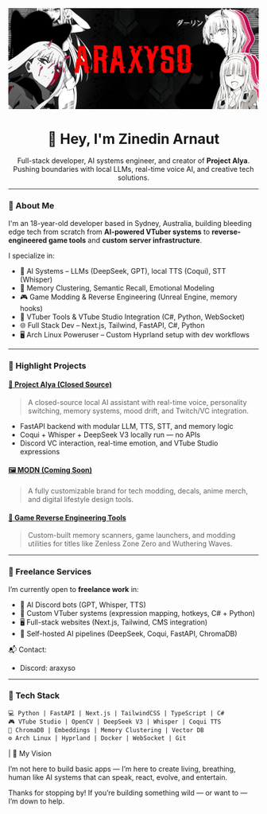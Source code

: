 <img src="/b6334182-NDJcGFgQMae3.jpg" alt="banner">

<h1 align="center">👋 Hey, I'm Zinedin Arnaut</h1>
<p align="center">
  Full-stack developer, AI systems engineer, and creator of <strong>Project Alya</strong>.
  <br />
  Pushing boundaries with local LLMs, real-time voice AI, and creative tech solutions.
</p>

---

### 🧠 About Me

I'm an 18-year-old developer based in Sydney, Australia, building bleeding edge tech from scratch from **AI-powered VTuber systems** to **reverse-engineered game tools** and **custom server infrastructure**.

I specialize in:
- 🤖 AI Systems – LLMs (DeepSeek, GPT), local TTS (Coqui), STT (Whisper)
- 🧠 Memory Clustering, Semantic Recall, Emotional Modeling
- 🎮 Game Modding & Reverse Engineering (Unreal Engine, memory hooks)
- 🎥 VTuber Tools & VTube Studio Integration (C#, Python, WebSocket)
- 🌐 Full Stack Dev – Next.js, Tailwind, FastAPI, C#, Python
- 🖥️ Arch Linux Poweruser – Custom Hyprland setup with dev workflows

---

### 🚀 Highlight Projects

#### [🧠 Project Alya (Closed Source)]()
> A closed-source local AI assistant with real-time voice, personality switching, memory systems, mood drift, and Twitch/VC integration.
- FastAPI backend with modular LLM, TTS, STT, and memory logic
- Coqui + Whisper + DeepSeek V3 locally run — no APIs
- Discord VC interaction, real-time emotion, and VTube Studio expressions

#### [🖼 MODN (Coming Soon)](https://github.com/zinedinarnaut)
> A fully customizable brand for tech modding, decals, anime merch, and digital lifestyle design tools.

#### [🔧 Game Reverse Engineering Tools](https://github.com/zinedinarnaut)
> Custom-built memory scanners, game launchers, and modding utilities for titles like Zenless Zone Zero and Wuthering Waves.

---

### 💼 Freelance Services

I’m currently open to **freelance work** in:
- 🎤 AI Discord bots (GPT, Whisper, TTS)
- 🧪 Custom VTuber systems (expression mapping, hotkeys, C# + Python)
- 🖥️ Full-stack websites (Next.js, Tailwind, CMS integration)
- 🧠 Self-hosted AI pipelines (DeepSeek, Coqui, FastAPI, ChromaDB)

📬 Contact:
- Discord: araxyso

---

### 🧰 Tech Stack

```txt
💻 Python | FastAPI | Next.js | TailwindCSS | TypeScript | C#
🎮 VTube Studio | OpenCV | DeepSeek V3 | Whisper | Coqui TTS
🧠 ChromaDB | Embeddings | Memory Clustering | Vector DB
⚙️ Arch Linux | Hyprland | Docker | WebSocket | Git
```

| 🎯 My Vision

I’m not here to build basic apps —
I’m here to create living, breathing, human like AI systems
that can speak, react, evolve, and entertain.

Thanks for stopping by! If you’re building something wild — or want to — I’m down to help.
